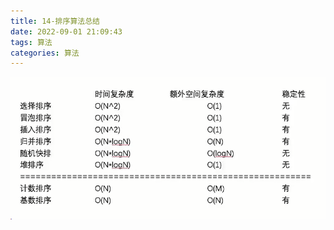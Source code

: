 ```yaml
---
title: 14-排序算法总结
date: 2022-09-01 21:09:43
tags: 算法
categories: 算法
---
```


![](14-排序算法总结/2022-09-01-21-09-49.png)